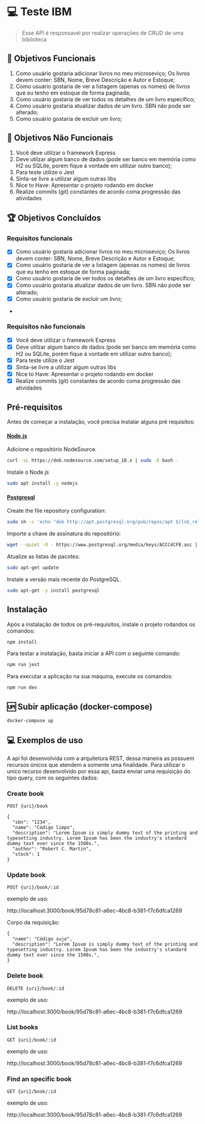 # 💻  Teste IBM
> Esse API é responsavel por realizar operações de CRUD de uma biblioteca

## 🎯 Objetivos Funcionais
<ol>
    <li> Como usuário gostaria adicionar livros no meu microseviço; Os livros devem conter: SBN, Nome, Breve Descrição e Autor e Estoque; </li>
    <li> Como usuário gostaria de ver a listagem (apenas os nomes) de livros que eu tenho em estoque de forma paginada; </li>
    <li> Como usuário gostaria de ver todos os detalhes de um livro específico;</li>
    <li> Como usuário gostaria atualizar dados de um livro. SBN não pode ser alterado;</li>
    <li> Como usuário gostaria de excluir um livro; </li>
</ol>

## 🎯 Objetivos Não Funcionais
<ol>
    <li>Você deve utilizar o framework Express</li>
    <li>Deve utilzar algum banco de dados (pode ser banco em memória como H2 ou SQLite, porém fique à vontade em utilizar outro banco);</li>
    <li>Para teste utilize o Jest</li>
    <li>Sinta-se livre a utilizar algum outras libs</li>
    <li>Nice to Have: Apresentar o projeto rodando em docker</li>
    <li>Realize commits (git) constantes de acordo coma progressão das atividades</li>
</ol>

## 🏆 Objetivos Concluídos

### Requisitos funcionais
- [x] Como usuário gostaria adicionar livros no meu microseviço; Os livros devem conter: SBN, Nome, Breve Descrição e Autor e Estoque;
- [x] Como usuário gostaria de ver a listagem (apenas os nomes) de livros que eu tenho em estoque de forma paginada;
- [x] Como usuário gostaria de ver todos os detalhes de um livro específico;
- [x] Como usuário gostaria atualizar dados de um livro. SBN não pode ser alterado;
- [x] Como usuário gostaria de excluir um livro;
-
### Requisitos não funcionais

- [x] Você deve utilizar o framework Express
- [x] Deve utilzar algum banco de dados (pode ser banco em memória como H2 ou SQLite, porém fique à vontade em utilizar outro banco);
- [x] Para teste utilize o Jest
- [x] Sinta-se livre a utilizar algum outras libs
- [x] Nice to Have: Apresentar o projeto rodando em docker
- [x] Realize commits (git) constantes de acordo coma progressão das atividades

## Pré-requisitos

Antes de começar a instalação, você precisa instalar alguns pré requisitos:

#### [Node.js](https://nodejs.org/en/)

Adicione o repositório NodeSource.

```sh
curl -sL https://deb.nodesource.com/setup_10.x | sudo -E bash -
```

Instale o Node.js

```sh
sudo apt install -y nodejs
```

#### [Postgresql](https://www.postgresql.org/)

Create the file repository configuration:

```sh
sudo sh -c 'echo "deb http://apt.postgresql.org/pub/repos/apt $(lsb_release -cs)-pgdg main" > /etc/apt/sources.list.d/pgdg.list'
```

Importe a chave de assinatura do repositório:

```sh
wget --quiet -O - https://www.postgresql.org/media/keys/ACCC4CF8.asc | sudo apt-key add -
```

Atualize as listas de pacotes:

```sh
sudo apt-get update
```

Instale a versão mais recente do PostgreSQL.

```sh
sudo apt-get -y install postgresql
```

## Instalação

Após a instalação de todos os pré-requisitos, instale o projeto rodandos os comandos:

```sh
npm install
```

Para testar a instalação, basta iniciar a API com o seguinte comando:

```sh
npm run jest
```

Para executar a aplicação na sua máquina, execute os comandos:

```sh
npm run dev
```



## 🆙 Subir aplicação (docker-compose)

```sh
docker-compose up
```

## 💻 Exemplos de uso

A api foi desenvolvida com a arquitetura REST, dessa maneira as possuem recursos únicos que atendem a somente uma finalidade. Para utilizar o unico recurso desenvolvido por essa api, basta enviar uma requisição do tipo query, com os seguintes dados:

### Create book

``POST {uri}/book``

````
{
  "sbn": "1234",
  "name": "Código limpo",
  "description": "Lorem Ipsum is simply dummy text of the printing and typesetting industry. Lorem Ipsum has been the industry's standard dummy text ever since the 1500s.",
  "author": "Robert C. Martin",
  "stock": 1
}
````

### Update book

``POST {uri}/book/:id``

exemplo de uso:

http://localhost:3000/book/95d78c81-a6ec-4bc8-b381-f7c6dfca1269

Corpo da requisição:

````
{
  "name": "Código sujo",
  "description": "Lorem Ipsum is simply dummy text of the printing and typesetting industry. Lorem Ipsum has been the industry's standard dummy text ever since the 1500s.",
}
````

### Delete book

``DELETE {uri}/book/:id``

exemplo de uso:

http://localhost:3000/book/95d78c81-a6ec-4bc8-b381-f7c6dfca1269

### List books

``GET {uri}/book/:id``

exemplo de uso:

http://localhost:3000/book/95d78c81-a6ec-4bc8-b381-f7c6dfca1269


### Find an specific book

``GET {uri}/book/:id``

exemplo de uso:

http://localhost:3000/book/95d78c81-a6ec-4bc8-b381-f7c6dfca1269



